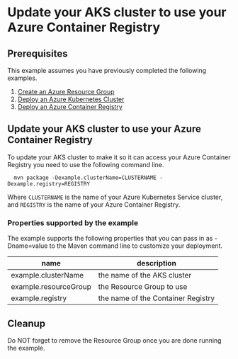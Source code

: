 
# Update your AKS cluster to use your Azure Container Registry

## Prerequisites

This example assumes you have previously completed the following examples.

1. [Create an Azure Resource Group](../resourcegroup-create/README.md)
1. [Deploy an Azure Kubernetes Cluster](../aks-create/README.md)
1. [Deploy an Azure Container Registry](../acr-create/README.md)

## Update your AKS cluster to use your Azure Container Registry

To update your AKS cluster to make it so it can access your Azure Container
Registry you need to use the following command line.


````shell
  mvn package -Dexample.clusterName=CLUSTERNAME -Dexample.registry=REGISTRY
````

Where ```CLUSTERNAME``` is the name of your Azure Kubernetes Service cluster, and
`REGISTRY` is the name of your Azure Container Registry.

### Properties supported by the example

The example supports the following properties that you can pass in as -Dname=value to the Maven command line to customize your deployment.

| name                      | description                               |
|---------------------------|-------------------------------------------|
| example.clusterName       | the name of the AKS cluster               |
| example.resourceGroup     | the Resource Group to use                 |
| example.registry          | the name of the Container Registry        |

## Cleanup

Do NOT forget to remove the Resource Group once you are done running the example.